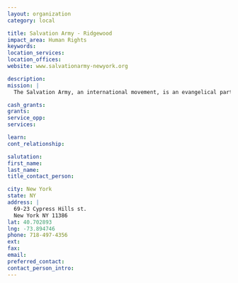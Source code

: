 ```yaml
---
layout: organization
category: local

title: Salvation Army - Ridgewood
impact_area: Human Rights
keywords: 
location_services: 
location_offices: 
website: www.salvationarmy-newyork.org

description: 
mission: |
  The Salvation Army, an international movement, is an evangelical part of the universal Christian Church. Its message is based on the Bible. Its ministry is motivated by the love of God. Its mission is to preach the gospel of Jesus Christ and to meet human needs in His name without discrimination.

cash_grants: 
grants: 
service_opp: 
services: 

learn: 
cont_relationship: 

salutation: 
first_name: 
last_name: 
title_contact_person: 

city: New York
state: NY
address: |
  69-23 Cypress Hills st.  
  New York NY 11386
lat: 40.702893
lng: -73.894746
phone: 718-497-4356
ext: 
fax: 
email: 
preferred_contact: 
contact_person_intro: 
---
```

